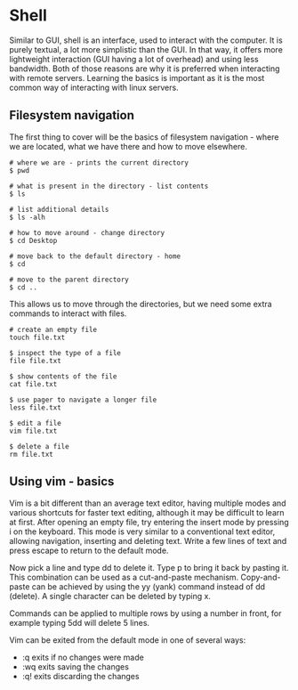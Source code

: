 # Shell

Similar to GUI, shell is an interface, used to interact with the computer. It is purely textual, a lot more simplistic than the GUI. In that way, it offers more lightweight interaction (GUI having a lot of overhead) and using less bandwidth. Both of those reasons are why it is preferred when interacting with remote servers. Learning the basics is important as it is the most common way of interacting with linux servers.

## Filesystem navigation

The first thing to cover will be the basics of filesystem navigation - where we are located, what we have there and how to move elsewhere.

```
# where we are - prints the current directory
$ pwd

# what is present in the directory - list contents
$ ls

# list additional details
$ ls -alh

# how to move around - change directory
$ cd Desktop

# move back to the default directory - home
$ cd

# move to the parent directory
$ cd ..
```

This allows us to move through the directories, but we need some extra commands to interact with files.

```
# create an empty file
touch file.txt

$ inspect the type of a file
file file.txt

$ show contents of the file
cat file.txt

$ use pager to navigate a longer file
less file.txt

$ edit a file
vim file.txt

$ delete a file
rm file.txt
```

## Using vim - basics

Vim is a bit different than an average text editor, having multiple modes and various shortcuts for faster text editing, although it may be difficult to learn at first. After opening an empty file, try entering the insert mode by pressing i on the keyboard. This mode is very similar to a conventional text editor, allowing navigation, inserting and deleting text. Write a few lines of text and press escape to return to the default mode.

Now pick a line and type dd to delete it. Type p to bring it back by pasting it. This combination can be used as a cut-and-paste mechanism. Copy-and-paste can be achieved by using the yy (yank) command instead of dd (delete). A single character can be deleted by typing x.

Commands can be applied to multiple rows by using a number in front, for example typing 5dd will delete 5 lines.

Vim can be exited from the default mode in one of several ways:
- :q exits if no changes were made
- :wq exits saving the changes
- :q! exits discarding the changes
